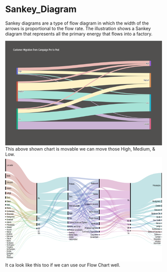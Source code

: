 # Sankey_Diagram

Sankey diagrams are a type of flow diagram in which the width of the arrows is proportional to the flow rate. The illustration shows a Sankey diagram that represents all the primary energy that flows into a factory. 


<img src="Sankey_Chart.png" alt="Chart" width="500" height="333">
This above shown chart is movable we can move those High, Medium, & Low.

<img src="Sankey_Diagram_Can_Be.png" alt="Be" width="500" height="333">
It ca look like this too if we can use our Flow Chart well.
